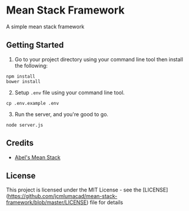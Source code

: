 # Mean Stack Framework
A simple mean stack framework

## Getting Started
1. Go to your project directory using your command line tool then install the following:

  ```shell
  npm install
  bower install
  ```

2. Setup `.env` file using your command line tool.

  ```shell
  cp .env.example .env
  ```

3. Run the server, and you're good to go.

  ```shell
  node server.js
  ```

## Credits
  - [Abel's Mean Stack](https://github.com/abelardovaje/mean-stack-chat-room)

## License
This project is licensed under the MIT License - see the [LICENSE] (https://github.com/jcmlumacad/mean-stack-framework/blob/master/LICENSE) file for details
